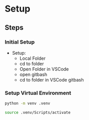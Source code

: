 # Setup

## Steps

### Initial Setup

- Setup:
  - Local Folder
  - cd to folder
  - Open Folder in VSCode
  - open gitbash
  - cd to folder in VSCode gitbash

### Setup Virtual Environment

```bash
python -m venv .venv

source .venv/Scripts/activate
```
